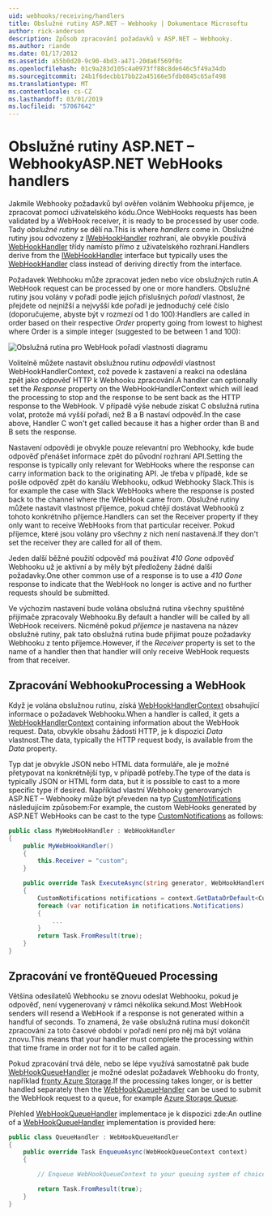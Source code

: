 ```yaml
---
uid: webhooks/receiving/handlers
title: Obslužné rutiny ASP.NET – Webhooky | Dokumentace Microsoftu
author: rick-anderson
description: Způsob zpracování požadavků v ASP.NET – Webhooky.
ms.author: riande
ms.date: 01/17/2012
ms.assetid: a55b0d20-9c90-4bd3-a471-20da6f569f0c
ms.openlocfilehash: 01c9a283d105c4a0973ff88c8de646c5f49a34db
ms.sourcegitcommit: 24b1f6decbb17bb22a45166e5fdb0845c65af498
ms.translationtype: MT
ms.contentlocale: cs-CZ
ms.lasthandoff: 03/01/2019
ms.locfileid: "57067642"
---
```

# <a name="aspnet-webhooks-handlers"></a><span data-ttu-id="28e64-103">Obslužné rutiny ASP.NET – Webhooky</span><span class="sxs-lookup"><span data-stu-id="28e64-103">ASP.NET WebHooks handlers</span></span>

<span data-ttu-id="28e64-104">Jakmile Webhooky požadavků byl ověřen voláním Webhooku příjemce, je zpracovat pomocí uživatelského kódu.</span><span class="sxs-lookup"><span data-stu-id="28e64-104">Once WebHooks requests has been validated by a WebHook receiver, it is ready to be processed by user code.</span></span> <span data-ttu-id="28e64-105">Tady *obslužné rutiny* se dělí na.</span><span class="sxs-lookup"><span data-stu-id="28e64-105">This is where *handlers* come in.</span></span> <span data-ttu-id="28e64-106">Obslužné rutiny jsou odvozeny z [IWebHookHandler](https://github.com/aspnet/WebHooks/blob/master/src/Microsoft.AspNet.WebHooks.Receivers/WebHooks/WebHookHandler.cs) rozhraní, ale obvykle používá [WebHookHandler](https://github.com/aspnet/WebHooks/blob/master/src/Microsoft.AspNet.WebHooks.Receivers/WebHooks/WebHookHandler.cs) třídy namísto přímo z uživatelského rozhraní.</span><span class="sxs-lookup"><span data-stu-id="28e64-106">Handlers derive from the [IWebHookHandler](https://github.com/aspnet/WebHooks/blob/master/src/Microsoft.AspNet.WebHooks.Receivers/WebHooks/WebHookHandler.cs) interface but typically uses the [WebHookHandler](https://github.com/aspnet/WebHooks/blob/master/src/Microsoft.AspNet.WebHooks.Receivers/WebHooks/WebHookHandler.cs) class instead of deriving directly from the interface.</span></span>

<span data-ttu-id="28e64-107">Požadavek Webhooku může zpracovat jeden nebo více obslužných rutin.</span><span class="sxs-lookup"><span data-stu-id="28e64-107">A WebHook request can be processed by one or more handlers.</span></span> <span data-ttu-id="28e64-108">Obslužné rutiny jsou volány v pořadí podle jejich příslušných *pořadí* vlastnost, že přejdete od nejnižší a nejvyšší kde pořadí je jednoduchý celé číslo (doporučujeme, abyste být v rozmezí od 1 do 100):</span><span class="sxs-lookup"><span data-stu-id="28e64-108">Handlers are called in order based on their respective *Order* property going from lowest to highest where Order is a simple integer (suggested to be between 1 and 100):</span></span>

![Obslužná rutina pro WebHook pořadí vlastnosti diagramu](_static/Handlers.png)

<span data-ttu-id="28e64-110">Volitelně můžete nastavit obslužnou rutinu *odpovědi* vlastnost WebHookHandlerContext, což povede k zastavení a reakci na odeslána zpět jako odpověď HTTP k Webhooku zpracování.</span><span class="sxs-lookup"><span data-stu-id="28e64-110">A handler can optionally set the *Response* property on the WebHookHandlerContext which will lead the processing to stop and the response to be sent back as the HTTP response to the WebHook.</span></span> <span data-ttu-id="28e64-111">V případě výše nebude získat C obslužná rutina volat, protože má vyšší pořadí, než B a B nastaví odpověď.</span><span class="sxs-lookup"><span data-stu-id="28e64-111">In the case above, Handler C won't get called because it has a higher order than B and B sets the response.</span></span>

<span data-ttu-id="28e64-112">Nastavení odpovědi je obvykle pouze relevantní pro Webhooky, kde bude odpověď přenášet informace zpět do původní rozhraní API.</span><span class="sxs-lookup"><span data-stu-id="28e64-112">Setting the response is typically only relevant for WebHooks where the response can carry information back to the originating API.</span></span> <span data-ttu-id="28e64-113">Je třeba v případě, kde se pošle odpověď zpět do kanálu Webhooku, odkud Webhooky Slack.</span><span class="sxs-lookup"><span data-stu-id="28e64-113">This is for example the case with Slack WebHooks where the response is posted back to the channel where the WebHook came from.</span></span> <span data-ttu-id="28e64-114">Obslužné rutiny můžete nastavit vlastnost příjemce, pokud chtějí dostávat Webhooků z tohoto konkrétního příjemce.</span><span class="sxs-lookup"><span data-stu-id="28e64-114">Handlers can set the Receiver property if they only want to receive WebHooks from that particular receiver.</span></span> <span data-ttu-id="28e64-115">Pokud příjemce, které jsou volány pro všechny z nich není nastavená.</span><span class="sxs-lookup"><span data-stu-id="28e64-115">If they don't set the receiver they are called for all of them.</span></span>

<span data-ttu-id="28e64-116">Jeden další běžné použití odpověď má používat *410 Gone* odpověď Webhooku už je aktivní a by měly být předloženy žádné další požadavky.</span><span class="sxs-lookup"><span data-stu-id="28e64-116">One other common use of a response is to use a *410 Gone* response to indicate that the WebHook no longer is active and no further requests should be submitted.</span></span>

<span data-ttu-id="28e64-117">Ve výchozím nastavení bude volána obslužná rutina všechny spuštěné přijímače zpracovaly Webhooku.</span><span class="sxs-lookup"><span data-stu-id="28e64-117">By default a handler will be called by all WebHook receivers.</span></span> <span data-ttu-id="28e64-118">Nicméně pokud *příjemce* je nastavena na název obslužné rutiny, pak tato obslužná rutina bude přijímat pouze požadavky Webhooku z tento příjemce.</span><span class="sxs-lookup"><span data-stu-id="28e64-118">However, if the *Receiver* property is set to the name of a handler then that handler will only receive WebHook requests from that receiver.</span></span>

## <a name="processing-a-webhook"></a><span data-ttu-id="28e64-119">Zpracování Webhooku</span><span class="sxs-lookup"><span data-stu-id="28e64-119">Processing a WebHook</span></span>

<span data-ttu-id="28e64-120">Když je volána obslužnou rutinu, získá [WebHookHandlerContext](https://github.com/aspnet/WebHooks/blob/master/src/Microsoft.AspNet.WebHooks.Receivers/WebHooks/WebHookHandlerContext.cs) obsahující informace o požadavek Webhooku.</span><span class="sxs-lookup"><span data-stu-id="28e64-120">When a handler is called, it gets a [WebHookHandlerContext](https://github.com/aspnet/WebHooks/blob/master/src/Microsoft.AspNet.WebHooks.Receivers/WebHooks/WebHookHandlerContext.cs) containing information about the WebHook request.</span></span> <span data-ttu-id="28e64-121">Data, obvykle obsahu žádosti HTTP, je k dispozici *Data* vlastnost.</span><span class="sxs-lookup"><span data-stu-id="28e64-121">The data, typically the HTTP request body, is available from the *Data* property.</span></span>

<span data-ttu-id="28e64-122">Typ dat je obvykle JSON nebo HTML data formuláře, ale je možné přetypovat na konkrétnější typ, v případě potřeby.</span><span class="sxs-lookup"><span data-stu-id="28e64-122">The type of the data is typically JSON or HTML form data, but it is possible to cast to a more specific type if desired.</span></span> <span data-ttu-id="28e64-123">Například vlastní Webhooky generovaných ASP.NET – Webhooky může být převeden na typ [CustomNotifications](https://github.com/aspnet/WebHooks/blob/master/src/Microsoft.AspNet.WebHooks.Receivers.Custom/WebHooks/CustomNotifications.cs) následujícím způsobem:</span><span class="sxs-lookup"><span data-stu-id="28e64-123">For example, the custom WebHooks generated by ASP.NET WebHooks can be cast to the type [CustomNotifications](https://github.com/aspnet/WebHooks/blob/master/src/Microsoft.AspNet.WebHooks.Receivers.Custom/WebHooks/CustomNotifications.cs) as follows:</span></span>

```csharp
public class MyWebHookHandler : WebHookHandler
{
    public MyWebHookHandler()
    {
        this.Receiver = "custom";
    }

    public override Task ExecuteAsync(string generator, WebHookHandlerContext context)
    {
        CustomNotifications notifications = context.GetDataOrDefault<CustomNotifications>();
        foreach (var notification in notifications.Notifications)
        {
            ...
        }
        return Task.FromResult(true);
    }
}
```

  ## <a name="queued-processing"></a><span data-ttu-id="28e64-124">Zpracování ve frontě</span><span class="sxs-lookup"><span data-stu-id="28e64-124">Queued Processing</span></span>

<span data-ttu-id="28e64-125">Většina odesílatelů Webhooku se znovu odeslat Webhooku, pokud je odpověď, není vygenerovaný v rámci několika sekund.</span><span class="sxs-lookup"><span data-stu-id="28e64-125">Most WebHook senders will resend a WebHook if a response is not generated within a handful of seconds.</span></span> <span data-ttu-id="28e64-126">To znamená, že vaše obslužná rutina musí dokončit zpracování za toto časové období v pořadí není pro něj má být volána znovu.</span><span class="sxs-lookup"><span data-stu-id="28e64-126">This means that your handler must complete the processing within that time frame in order not for it to be called again.</span></span>

<span data-ttu-id="28e64-127">Pokud zpracování trvá déle, nebo se lépe využívá samostatně pak bude [WebHookQueueHandler](https://github.com/aspnet/WebHooks/blob/master/src/Microsoft.AspNet.WebHooks.Receivers/WebHooks/WebHookQueueHandler.cs) je možné odeslat požadavek Webhooku do fronty, například [fronty Azure Storage](https://msdn.microsoft.com/library/azure/dd179353.aspx).</span><span class="sxs-lookup"><span data-stu-id="28e64-127">If the processing takes longer, or is better handled separately then the [WebHookQueueHandler](https://github.com/aspnet/WebHooks/blob/master/src/Microsoft.AspNet.WebHooks.Receivers/WebHooks/WebHookQueueHandler.cs) can be used to submit the WebHook request to a queue, for example [Azure Storage Queue](https://msdn.microsoft.com/library/azure/dd179353.aspx).</span></span>

<span data-ttu-id="28e64-128">Přehled [WebHookQueueHandler](https://github.com/aspnet/WebHooks/blob/master/src/Microsoft.AspNet.WebHooks.Receivers/WebHooks/WebHookQueueHandler.cs) implementace je k dispozici zde:</span><span class="sxs-lookup"><span data-stu-id="28e64-128">An outline of a [WebHookQueueHandler](https://github.com/aspnet/WebHooks/blob/master/src/Microsoft.AspNet.WebHooks.Receivers/WebHooks/WebHookQueueHandler.cs) implementation is provided here:</span></span>

```csharp
public class QueueHandler : WebHookQueueHandler
{
    public override Task EnqueueAsync(WebHookQueueContext context)
    {

        // Enqueue WebHookQueueContext to your queuing system of choice

        return Task.FromResult(true);
    }
}
```
